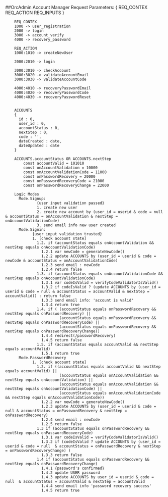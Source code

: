 ##OrcAdmin
        Account Manager
        Request Parameters: { REQ_CONTEX      REQ_ACTION      REQ_INPUTS }

        REQ_CONTEX
        1000 -> user_registration
        2000 -> login
        3000 -> account_verify
        4000 -> recovery_password

        REQ_ACTION
        1000:1010 -> createNewUser

        2000:2010 -> login

        3000:3010 -> checkAccount
        3000:3020 -> validateAccountEmail
        3000:3030 -> validateAccountCode

        4000:4010 -> recoveryPasswordEmail
        4000:4020 -> recoveryPasswordCode
        4000:4030 -> recoveryPasswordReset


        ACCOUNTS 
        {
          id : 0,
          user_id : 0,
          accountStatus : 0,
          nextStep : 0,
          code : '',
          dateCreated : date,
          dateUpdated : date
        }
       
        ACCOUNTS.accountStatus OR ACCOUNTS.nextStep
            const accountValid = 101010
            const onAccountValidation = 10000
            const onAccountValidationCode = 11000
            const onPasswordRecovery = 20000
            const onPasswordRecoveryCode = 21000
            const onPasswordRecoveryChange = 22000

        Logic Modes
          Mode.Signup: 
                  {user input validation passed}
                  1. create new user 
                  2. create new account by (user_id = userid & code = null  & accountStatus = onAccountValidation & nextStep = onAccountValidationCode)
                  3. send email info new user created
          Mode.Signin: 
                {user input validation trusted}
                1. [check account state] 
                  1.2. if (accountStatus equals onAccountValidation && nextStep equals onAccountValidationCode) 
                    1.2.1 var newCode = generateNewCode()
                    1.2.2 update ACCOUNTS by (user_id = userid & code = newCode & accountStatus = onAccountValidationCode) 
                    1.2.3 send email : newCode
                    1.2.4 return false
                  1.3. if (accountStatus equals onAccountValidationCode && nextStep equals onAccountValidationCode)
                    1.3.1 var codeIsValid = verifyCodeValidatorIsValid()
                    1.3.2 if codeIsValid ? (update ACCOUNTS by (user_id = userid & code = null & accountStatus = accountValid & nextStep = accountValid)) : return false
                    1.3.3 send email info: 'account is valid'
                    1.3.4 return true
                  1.4. if ( (accountStatus equals onPasswordRecovery && nextStep equals onPasswordRecovery) || 
                            (accountStatus equals onPasswordRecovery && nextStep equals onPasswordRecoveryCode) ||
                            (accountStatus equals onPasswordRecovery && nextStep equals onPasswordRecoveryChange))          
                    1.4.4 redirect(/passwordRecovery)        
                    1.4.5 return false
                  1.5. if (accountStatus equals accountValid && nextStep equals accountValid)
                    1.5.1 return true
          Mode.PasswordRecovery
                1. [check account state]
                  1.2. if ((accountStatus equals accountValid && nextStep equals accountValid) || 
                            (accountStatus equals onAccountValidation && nextStep equals onAccountValidation) || 
                            (accountStatus equals onAccountValidation && nextStep equals onAccountValidationCode) || 
                            (accountStatus equals onAccountValidationCode && nextStep equals onAccountValidationCode))
                    1.2.2 var newCode = generateNewCode()
                    1.2.3 update ACCOUNTS by (user_id = userid & code = null & accountStatus = onPasswordRecovery & nextStep = onPasswordRecovery)
                    1.2.4 send email : newCode
                    1.2.5 return false
                  1.3 if (accountStatus equals onPasswordRecovery && nextStep equals onPasswordRecoveryCode)
                    1.3.1 var codeIsValid = verifyCodeValidatorIsValid()
                    1.3.2 if (codeIsValid ? update ACCOUNTS by (user_id = userid & code = null  & accountStatus = onPasswordRecovery & nextStep = onPasswordRecoveryChange) )
                    1.3.3 return false
                  1.4 if (accountStatus equals onPasswordRecovery && nextStep equals onPasswordRecoveryChange)
                    1.4.1 {password's confirmed}
                    1.4.2 update USER password 
                    1.4.3 update ACCOUNTS by user_id = userid & code = null  & accountStatus = accountValid & nextStep = accountValid
                    1.4.4 send email info 'password recovery success'
                    1.4.5 return true





        

        




